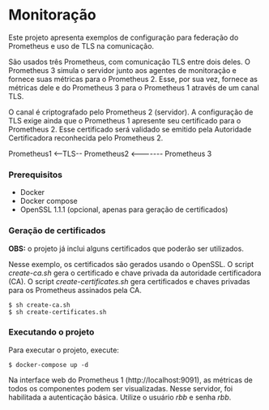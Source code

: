 # Monitoração
Este projeto apresenta exemplos de configuração para federação do Prometheus e uso de TLS na comunicação. 

São usados três Prometheus, com comunicação TLS entre dois deles. O Prometheus 3 simula o servidor junto aos agentes de monitoração e fornece suas métricas para o Prometheus 2. Esse, por sua vez, fornece as métricas dele e do Prometheus 3 para o Prometheus 1 através de um canal TLS. 

O canal é criptografado pelo Prometheus 2 (servidor). A configuração de TLS exige ainda que o Prometheus 1 apresente seu certificado para o Prometheus 2. Esse certificado será validado se emitido pela Autoridade Certificadora reconhecida pelo Prometheus 2. 

Prometheus1 <--TLS-- Prometheus2 <------- Prometheus 3

### Prerequisitos
- Docker
- Docker compose
- OpenSSL 1.1.1 (opcional, apenas para geração de certificados)

### Geração de certificados
**OBS:** o projeto já inclui alguns certificados que poderão ser utilizados.

Nesse exemplo, os certificados são gerados usando o OpenSSL. O script *create-ca.sh* gera o certificado e chave privada da autoridade certificadora (CA). O script *create-certificates.sh* gera certificados e chaves privadas para os Prometheus assinados pela CA.
```
$ sh create-ca.sh
$ sh create-certificates.sh
```

### Executando o projeto
Para executar o projeto, execute:
```
$ docker-compose up -d
```

Na interface web do Prometheus 1 (http://localhost:9091), as métricas de todos os componentes podem ser visualizadas. Nesse servidor, foi habilitada a autenticação básica. Utilize o usuário *rbb* e senha *rbb*.

